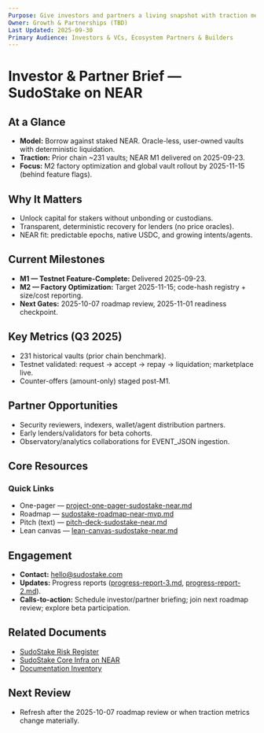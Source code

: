 ```yaml
---
Purpose: Give investors and partners a living snapshot with traction metrics and quick links.
Owner: Growth & Partnerships (TBD)
Last Updated: 2025-09-30
Primary Audience: Investors & VCs, Ecosystem Partners & Builders
---
```


# Investor & Partner Brief — SudoStake on NEAR

## At a Glance
- **Model:** Borrow against staked NEAR. Oracle-less, user-owned vaults with deterministic liquidation.
- **Traction:** Prior chain ~231 vaults; NEAR M1 delivered on 2025-09-23.
- **Focus:** M2 factory optimization and global vault rollout by 2025-11-15 (behind feature flags).

## Why It Matters
- Unlock capital for stakers without unbonding or custodians.
- Transparent, deterministic recovery for lenders (no price oracles).
- NEAR fit: predictable epochs, native USDC, and growing intents/agents.

## Current Milestones
- **M1 — Testnet Feature-Complete:** Delivered 2025-09-23.
- **M2 — Factory Optimization:** Target 2025-11-15; code-hash registry + size/cost reporting.
- **Next Gates:** 2025-10-07 roadmap review, 2025-11-01 readiness checkpoint.

## Key Metrics (Q3 2025)
- 231 historical vaults (prior chain benchmark).
- Testnet validated: request → accept → repay → liquidation; marketplace live.
- Counter-offers (amount-only) staged post-M1.

## Partner Opportunities
- Security reviewers, indexers, wallet/agent distribution partners.
- Early lenders/validators for beta cohorts.
- Observatory/analytics collaborations for EVENT_JSON ingestion.

## Core Resources
### Quick Links
- One-pager — [project-one-pager-sudostake-near.md](./project-one-pager-sudostake-near.md)
- Roadmap — [sudostake-roadmap-near-mvp.md](../execution/sudostake-roadmap-near-mvp.md)
- Pitch (text) — [pitch-deck-sudostake-near.md](./pitch-deck-sudostake-near.md)
- Lean canvas — [lean-canvas-sudostake-near.md](../product/lean-canvas-sudostake-near.md)

## Engagement
- **Contact:** hello@sudostake.com
- **Updates:** Progress reports ([progress-report-3.md](../execution/progress-report-3.md), [progress-report-2.md](../execution/progress-report-2.md)).
- **Calls-to-action:** Schedule investor/partner briefing; join next roadmap review; explore beta participation.

## Related Documents
- [SudoStake Risk Register](../execution/sudostake-risk-register.md)
- [SudoStake Core Infra on NEAR](../systems/sudostake-core-infra-on-near.md)
- [Documentation Inventory](../meta/documentation-inventory.md)

## Next Review
- Refresh after the 2025-10-07 roadmap review or when traction metrics change materially.
